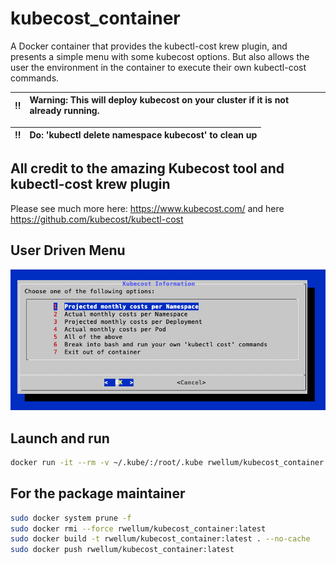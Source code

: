 # kubecost_container

A Docker container that provides the kubectl-cost krew plugin, and presents a
simple menu with some kubecost options. But also allows the user the
environment in the container to execute their own kubectl-cost commands.

:bangbang: | Warning: This will deploy kubecost on your cluster if it is not already running.
:---: | :---

:bangbang: |Do: 'kubectl delete namespace kubecost' to clean up
:---: | :---

## All credit to the amazing Kubecost tool and kubectl-cost krew plugin

Please see much more here: <https://www.kubecost.com/> and here
<https://github.com/kubecost/kubectl-cost>

## User Driven Menu

![Alt text](./menu.png?raw=true "Menu")

## Launch and run

```bash
docker run -it --rm -v ~/.kube/:/root/.kube rwellum/kubecost_container:latest
```

## For the package maintainer

```bash
sudo docker system prune -f
sudo docker rmi --force rwellum/kubecost_container:latest
sudo docker build -t rwellum/kubecost_container:latest . --no-cache
sudo docker push rwellum/kubecost_container:latest
```
